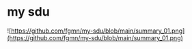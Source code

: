 # my sdu

![https://github.com/fgmn/my-sdu/blob/main/summary_01.png](https://github.com/fgmn/my-sdu/blob/main/summary_01.png)

